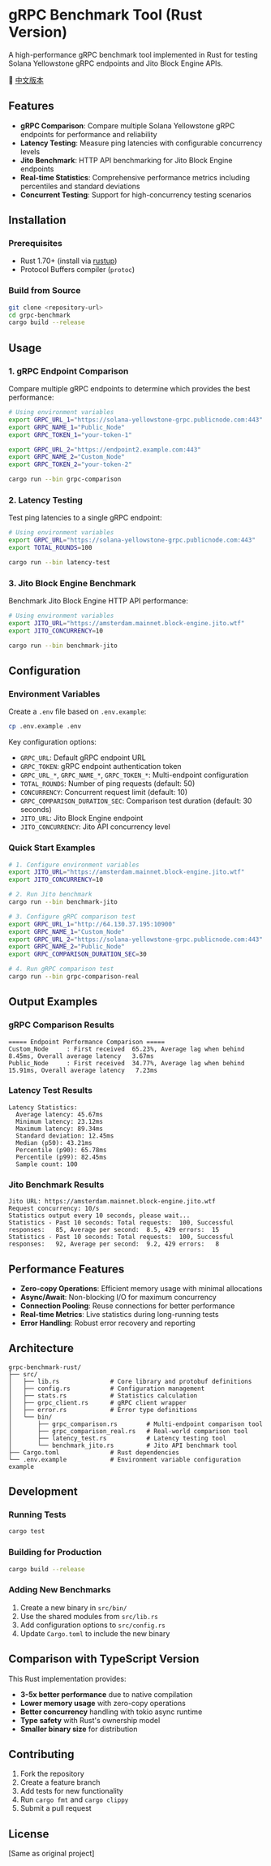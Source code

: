 # gRPC Benchmark Tool (Rust Version)

A high-performance gRPC benchmark tool implemented in Rust for testing Solana Yellowstone gRPC endpoints and Jito Block Engine APIs.

📖 [中文版本](README-rust.md)

## Features

- **gRPC Comparison**: Compare multiple Solana Yellowstone gRPC endpoints for performance and reliability
- **Latency Testing**: Measure ping latencies with configurable concurrency levels
- **Jito Benchmark**: HTTP API benchmarking for Jito Block Engine endpoints
- **Real-time Statistics**: Comprehensive performance metrics including percentiles and standard deviations
- **Concurrent Testing**: Support for high-concurrency testing scenarios

## Installation

### Prerequisites

- Rust 1.70+ (install via [rustup](https://rustup.rs/))
- Protocol Buffers compiler (`protoc`)

### Build from Source

```bash
git clone <repository-url>
cd grpc-benchmark
cargo build --release
```

## Usage

### 1. gRPC Endpoint Comparison

Compare multiple gRPC endpoints to determine which provides the best performance:

```bash
# Using environment variables
export GRPC_URL_1="https://solana-yellowstone-grpc.publicnode.com:443"
export GRPC_NAME_1="Public_Node"
export GRPC_TOKEN_1="your-token-1"

export GRPC_URL_2="https://endpoint2.example.com:443"
export GRPC_NAME_2="Custom_Node"
export GRPC_TOKEN_2="your-token-2"

cargo run --bin grpc-comparison
```

### 2. Latency Testing

Test ping latencies to a single gRPC endpoint:

```bash
# Using environment variables
export GRPC_URL="https://solana-yellowstone-grpc.publicnode.com:443"
export TOTAL_ROUNDS=100

cargo run --bin latency-test
```

### 3. Jito Block Engine Benchmark

Benchmark Jito Block Engine HTTP API performance:

```bash
# Using environment variables
export JITO_URL="https://amsterdam.mainnet.block-engine.jito.wtf"
export JITO_CONCURRENCY=10

cargo run --bin benchmark-jito
```

## Configuration

### Environment Variables

Create a `.env` file based on `.env.example`:

```bash
cp .env.example .env
```

Key configuration options:

- `GRPC_URL`: Default gRPC endpoint URL
- `GRPC_TOKEN`: gRPC endpoint authentication token
- `GRPC_URL_*`, `GRPC_NAME_*`, `GRPC_TOKEN_*`: Multi-endpoint configuration
- `TOTAL_ROUNDS`: Number of ping requests (default: 50)
- `CONCURRENCY`: Concurrent request limit (default: 10)
- `GRPC_COMPARISON_DURATION_SEC`: Comparison test duration (default: 30 seconds)
- `JITO_URL`: Jito Block Engine endpoint
- `JITO_CONCURRENCY`: Jito API concurrency level

### Quick Start Examples

```bash
# 1. Configure environment variables
export JITO_URL="https://amsterdam.mainnet.block-engine.jito.wtf"
export JITO_CONCURRENCY=10

# 2. Run Jito benchmark
cargo run --bin benchmark-jito

# 3. Configure gRPC comparison test
export GRPC_URL_1="http://64.130.37.195:10900"
export GRPC_NAME_1="Custom_Node"
export GRPC_URL_2="https://solana-yellowstone-grpc.publicnode.com:443"
export GRPC_NAME_2="Public_Node"
export GRPC_COMPARISON_DURATION_SEC=30

# 4. Run gRPC comparison test
cargo run --bin grpc-comparison-real
```

## Output Examples

### gRPC Comparison Results

```
===== Endpoint Performance Comparison =====
Custom_Node     : First received  65.23%, Average lag when behind   8.45ms, Overall average latency   3.67ms
Public_Node     : First received  34.77%, Average lag when behind  15.91ms, Overall average latency   7.23ms
```

### Latency Test Results

```
Latency Statistics:
  Average latency: 45.67ms
  Minimum latency: 23.12ms
  Maximum latency: 89.34ms
  Standard deviation: 12.45ms
  Median (p50): 43.21ms
  Percentile (p90): 65.78ms
  Percentile (p99): 82.45ms
  Sample count: 100
```

### Jito Benchmark Results

```
Jito URL: https://amsterdam.mainnet.block-engine.jito.wtf
Request concurrency: 10/s
Statistics output every 10 seconds, please wait...
Statistics - Past 10 seconds: Total requests:  100, Successful responses:   85, Average per second:  8.5, 429 errors:  15
Statistics - Past 10 seconds: Total requests:  100, Successful responses:   92, Average per second:  9.2, 429 errors:   8
```

## Performance Features

- **Zero-copy Operations**: Efficient memory usage with minimal allocations
- **Async/Await**: Non-blocking I/O for maximum concurrency
- **Connection Pooling**: Reuse connections for better performance
- **Real-time Metrics**: Live statistics during long-running tests
- **Error Handling**: Robust error recovery and reporting

## Architecture

```
grpc-benchmark-rust/
├── src/
│   ├── lib.rs              # Core library and protobuf definitions
│   ├── config.rs           # Configuration management
│   ├── stats.rs            # Statistics calculation
│   ├── grpc_client.rs      # gRPC client wrapper
│   ├── error.rs            # Error type definitions
│   └── bin/
│       ├── grpc_comparison.rs        # Multi-endpoint comparison tool
│       ├── grpc_comparison_real.rs   # Real-world comparison tool
│       ├── latency_test.rs           # Latency testing tool
│       └── benchmark_jito.rs         # Jito API benchmark tool
├── Cargo.toml              # Rust dependencies
└── .env.example            # Environment variable configuration example
```

## Development

### Running Tests

```bash
cargo test
```

### Building for Production

```bash
cargo build --release
```

### Adding New Benchmarks

1. Create a new binary in `src/bin/`
2. Use the shared modules from `src/lib.rs`
3. Add configuration options to `src/config.rs`
4. Update `Cargo.toml` to include the new binary

## Comparison with TypeScript Version

This Rust implementation provides:

- **3-5x better performance** due to native compilation
- **Lower memory usage** with zero-copy operations
- **Better concurrency** handling with tokio async runtime
- **Type safety** with Rust's ownership model
- **Smaller binary size** for distribution

## Contributing

1. Fork the repository
2. Create a feature branch
3. Add tests for new functionality
4. Run `cargo fmt` and `cargo clippy`
5. Submit a pull request

## License

[Same as original project]
